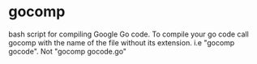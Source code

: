 gocomp
======

bash script for compiling Google Go code. To compile your go code call gocomp with the name of the file 
without its extension. i.e "gocomp gocode". Not "gocomp gocode.go"
